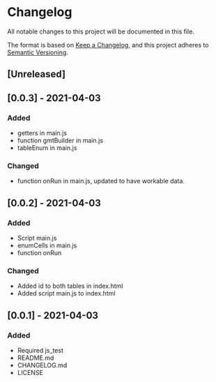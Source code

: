 # Changelog
All notable changes to this project will be documented in this file.

The format is based on [Keep a Changelog](https://keepachangelog.com/en/1.0.0/),
and this project adheres to [Semantic Versioning](https://semver.org/spec/v2.0.0.html).

## [Unreleased]

## [0.0.3] - 2021-04-03
### Added
- getters in main.js
- function gmtBuilder in main.js
- tableEnum in main.js

### Changed
- function onRun in main.js, updated to have workable data.

## [0.0.2] - 2021-04-03
### Added
- Script main.js
- enumCells in main.js
- function onRun

### Changed
- Added id to both tables in index.html
- Added script main.js to index.html

## [0.0.1] - 2021-04-03
### Added
- Required js_test
- README.md
- CHANGELOG.md
- LICENSE